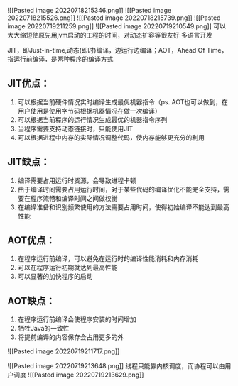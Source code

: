 ![[Pasted image 20220718215346.png]]
![[Pasted image 20220718215526.png]]
![[Pasted image 20220718215739.png]]
![[Pasted image 20220719211259.png]]
![[Pasted image 20220719210549.png]]
可以大大缩短使原先用jvm启动的工程的时间，对动态扩容等很友好
多语言开发

JIT，即Just-in-time,动态(即时)编译，边运行边编译；AOT，Ahead Of Time，指运行前编译，是两种程序的编译方式

## JIT优点：

1.  可以根据当前硬件情况实时编译生成最优机器指令（ps. AOT也可以做到，在用户使用是使用字节码根据机器情况在做一次编译）
2.  可以根据当前程序的运行情况生成最优的机器指令序列
3.  当程序需要支持动态链接时，只能使用JIT
4.  可以根据进程中内存的实际情况调整代码，使内存能够更充分的利用

## JIT缺点：

1.  编译需要占用运行时资源，会导致进程卡顿
2.  由于编译时间需要占用运行时间，对于某些代码的编译优化不能完全支持，需要在程序流畅和编译时间之间做权衡
3.  在编译准备和识别频繁使用的方法需要占用时间，使得初始编译不能达到最高性能

## AOT优点：

1.  在程序运行前编译，可以避免在运行时的编译性能消耗和内存消耗
2.  可以在程序运行初期就达到最高性能
3.  可以显著的加快程序的启动

## AOT缺点：

1.  在程序运行前编译会使程序安装的时间增加
2.  牺牲Java的一致性
3.  将提前编译的内容保存会占用更多的外

![[Pasted image 20220719211717.png]]

![[Pasted image 20220719213648.png]]
线程只能靠内核调度，而协程可以由用户调度
![[Pasted image 20220719213629.png]]